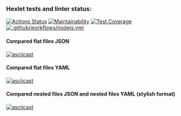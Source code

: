### Hexlet tests and linter status:
[![Actions Status](https://github.com/Marina093/frontend-project-46/workflows/hexlet-check/badge.svg)](https://github.com/Marina093/frontend-project-46/actions)
[![Maintainability](https://api.codeclimate.com/v1/badges/7a45e350fbbf53e1eaa0/maintainability)](https://codeclimate.com/github/Marina093/frontend-project-46/maintainability)
[![Test Coverage](https://api.codeclimate.com/v1/badges/7a45e350fbbf53e1eaa0/test_coverage)](https://codeclimate.com/github/Marina093/frontend-project-46/test_coverage)
[![.github/workflows/nodejs.yml](https://github.com/Marina093/frontend-project-46/actions/workflows/nodejs.yml/badge.svg)](https://github.com/Marina093/frontend-project-46/actions/workflows/nodejs.yml)

#### Compared flat files JSON

[![asciicast](https://asciinema.org/a/1JixaRDZGyr9vsRtNeTVVfgVk.svg)](https://asciinema.org/a/1JixaRDZGyr9vsRtNeTVVfgVk)

#### Compared flat files YAML

[![asciicast](https://asciinema.org/a/HlvBQs17HRwSUvbfbckgsX56K.svg)](https://asciinema.org/a/HlvBQs17HRwSUvbfbckgsX56K)

#### Compared nested files JSON and nested files YAML (stylish format)

[![asciicast](https://asciinema.org/a/J1R6c3f6knI8GisJ2cMhnNuKP.svg)](https://asciinema.org/a/J1R6c3f6knI8GisJ2cMhnNuKP) 

